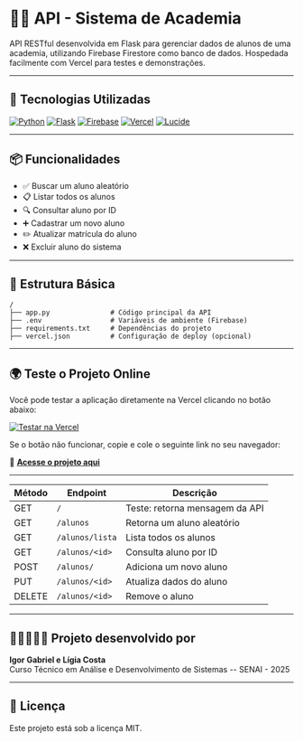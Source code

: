 # 🏋️‍♀️ API - Sistema de Academia

API RESTful desenvolvida em Flask para gerenciar dados de alunos de uma academia, utilizando Firebase Firestore como banco de dados. Hospedada facilmente com Vercel para testes e demonstrações.

---

## 🚀 Tecnologias Utilizadas

[![Python](https://img.shields.io/badge/Python-3776AB?style=for-the-badge&logo=python&logoColor=white)](https://www.python.org/)
[![Flask](https://img.shields.io/badge/Flask-000000?style=for-the-badge&logo=flask&logoColor=white)](https://flask.palletsprojects.com/)
[![Firebase](https://img.shields.io/badge/Firebase-FFCA28?style=for-the-badge&logo=firebase&logoColor=black)](https://firebase.google.com/)
[![Vercel](https://img.shields.io/badge/Vercel-000000?style=for-the-badge&logo=vercel&logoColor=white)](https://vercel.com/)
[![Lucide](https://img.shields.io/badge/Lucide%20Icons-000000?style=for-the-badge&logo=lucide&logoColor=white)]()

---

## 📦 Funcionalidades

- ✅ Buscar um aluno aleatório
- 📋 Listar todos os alunos
- 🔍 Consultar aluno por ID
- ➕ Cadastrar um novo aluno
- ✏️ Atualizar matrícula do aluno
- ❌ Excluir aluno do sistema

---

## 📁 Estrutura Básica

```
/
├── app.py               # Código principal da API
├── .env                 # Variáveis de ambiente (Firebase)
├── requirements.txt     # Dependências do projeto
├── vercel.json          # Configuração de deploy (opcional)
```

---

## 🌍 Teste o Projeto Online  

Você pode testar a aplicação diretamente na Vercel clicando no botão abaixo:  

[![Testar na Vercel](https://img.shields.io/badge/Testar%20na%20Vercel-000000?style=for-the-badge&logo=vercel&logoColor=white)](https://aplica-o-2-api-bd.vercel.app/)  

Se o botão não funcionar, copie e cole o seguinte link no seu navegador:  

🔗 **[Acesse o projeto aqui](https://aplica-o-2-api-bd.vercel.app/)**  

---

| Método | Endpoint             | Descrição                          |
|--------|----------------------|------------------------------------|
| GET    | `/`                  | Teste: retorna mensagem da API     |
| GET    | `/alunos`            | Retorna um aluno aleatório         |
| GET    | `/alunos/lista`      | Lista todos os alunos              |
| GET    | `/alunos/<id>`       | Consulta aluno por ID              |
| POST   | `/alunos/`           | Adiciona um novo aluno             |
| PUT    | `/alunos/<id>`       | Atualiza dados do aluno            |
| DELETE | `/alunos/<id>`       | Remove o aluno                     |

---

## 👨‍💻👩🏻‍💻 Projeto desenvolvido por

**Igor Gabriel e Lígia Costa**  
Curso Técnico em Análise e Desenvolvimento de Sistemas -- SENAI - 2025

---

## 📄 Licença

Este projeto está sob a licença MIT.